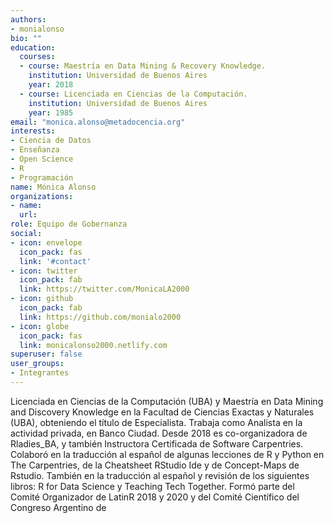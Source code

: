 ```yaml
---
authors:
- monialonso
bio: ""
education:
  courses:
  - course: Maestría en Data Mining & Recovery Knowledge. 
    institution: Universidad de Buenos Aires 
    year: 2018
  - course: Licenciada en Ciencias de la Computación. 
    institution: Universidad de Buenos Aires 
    year: 1985
email: "monica.alonso@metadocencia.org"
interests:
- Ciencia de Datos
- Enseñanza
- Open Science
- R
- Programación
name: Mónica Alonso
organizations:
- name: 
  url: 
role: Equipo de Gobernanza
social:
- icon: envelope
  icon_pack: fas
  link: '#contact'
- icon: twitter
  icon_pack: fab
  link: https://twitter.com/MonicaLA2000
- icon: github
  icon_pack: fab
  link: https://github.com/monialo2000
- icon: globe
  icon_pack: fas
  link: monicalonso2000.netlify.com
superuser: false
user_groups:
- Integrantes
---
```


Licenciada en Ciencias de la Computación (UBA) y Maestría en Data Mining and Discovery Knowledge en la Facultad de Ciencias Exactas y Naturales (UBA), obteniendo el título de Especialista. Trabaja como Analista en la actividad privada, en Banco Ciudad. 
Desde 2018 es co-organizadora de Rladies_BA, y también Instructora Certificada de Software Carpentries. 
Colaboró en la traducción al español de algunas lecciones de R y Python en The Carpentries, de la Cheatsheet RStudio Ide y de Concept-Maps de Rstudio. También en la traducción al español y revisión de los siguientes libros: R for Data Science y Teaching Tech Together.  Formó parte del Comité Organizador de LatinR 2018 y 2020 y del Comité Científico del Congreso Argentino de 
